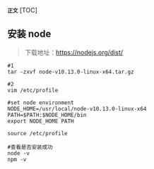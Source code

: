 **`正文`**
[TOC]

## 安装 node
>下载地址：https://nodejs.org/dist/
```shell
#1
tar -zxvf node-v10.13.0-linux-x64.tar.gz

#2
vim /etc/profile

#set node environment
NODE_HOME=/usr/local/node-v10.13.0-linux-x64
PATH=$PATH:$NODE_HOME/bin
export NODE_HOME PATH

source /etc/profile

#查看是否安装成功
node -v
npm -v
```